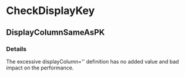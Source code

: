﻿---  
uid: Validator_2_39_2  
---

# CheckDisplayKey

## DisplayColumnSameAsPK

### Details

The excessive displayColumn\='' definition has no added value and bad impact on the performance.
